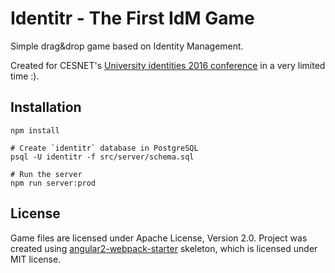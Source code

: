 # Identitr - The First IdM Game

Simple drag&drop game based on Identity Management.

Created for CESNET's  [University identities 2016 conference](https://www.cesnet.cz/sdruzeni/akce/univerzitni-identity-2016/) in a very limited time :).

## Installation

    npm install

    # Create `identitr` database in PostgreSQL
    psql -U identitr -f src/server/schema.sql

    # Run the server
    npm run server:prod

## License

Game files are licensed under Apache License, Version 2.0. Project was created using [angular2-webpack-starter](https://github.com/AngularClass/angular2-webpack-starter) skeleton, which is licensed under MIT license.
